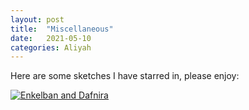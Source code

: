 ```yaml
---
layout: post
title:  "Miscellaneous"
date:   2021-05-10 
categories: Aliyah
---
```


Here are some sketches I have starred in, please enjoy:

[![Enkelban and Dafnira](!(https://user-images.githubusercontent.com/43519256/117741274-0e876400-b1d0-11eb-94c6-2d9df90f27f2.jpg)
)](https://www.youtube.com/watch?v=8WjA4Jvw11A&ab_channel=TheSkits)
